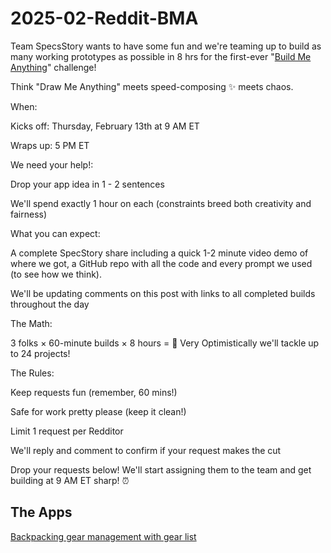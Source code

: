 # 2025-02-Reddit-BMA
Team SpecsStory wants to have some fun and we're teaming up to build as many working prototypes as possible in 8 hrs for the first-ever "[Build Me Anything](https://www.reddit.com/r/cursor/comments/1io14r6/build_me_anything_challenge_3_devs_8_hours_your/?utm_source=share&utm_medium=web3x&utm_name=web3xcss&utm_term=1&utm_content=share_button)" challenge! 

Think "Draw Me Anything" meets speed-composing ✨ meets chaos.

When:

Kicks off: Thursday, February 13th at 9 AM ET

Wraps up: 5 PM ET

We need your help!:

Drop your app idea in 1 - 2 sentences

We'll spend exactly 1 hour on each (constraints breed both creativity and fairness)

What you can expect:

A complete SpecStory share including a quick 1-2 minute video demo of where we got, a GitHub repo with all the code and every prompt we used (to see how we think).

We'll be updating comments on this post with links to all completed builds throughout the day

The Math:

3 folks × 60-minute builds × 8 hours = 🤯 Very Optimistically we'll tackle up to 24 projects! 

The Rules:

Keep requests fun (remember, 60 mins!)

Safe for work pretty please (keep it clean!)

Limit 1 request per Redditor

We'll reply and comment to confirm if your request makes the cut

Drop your requests below! We'll start assigning them to the team and get building at 9 AM ET sharp! ⏰



## The Apps
[Backpacking gear management with gear list](https://www.reddit.com/r/cursor/comments/1io14r6/comment/mcfjeh3/?utm_source=share&utm_medium=web3x&utm_name=web3xcss&utm_term=1&utm_content=share_button)
